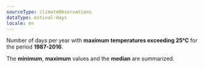 ```yaml
---
sourceType: climateObservations
dataType: estival-days
locale: en
---
```


Number of days per year with **maximum temperatures exceeding 25°C** for the
period **1987-2016**.

The **minimum**, **maximum** values and the **median** are summarized.
